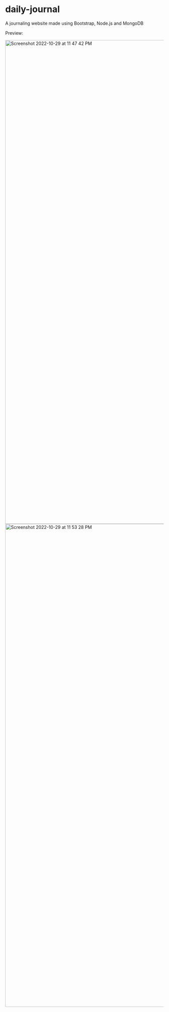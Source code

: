 # daily-journal
A journaling website made using Bootstrap, Node.js and MongoDB 

Preview:

<img width="1535" alt="Screenshot 2022-10-29 at 11 47 42 PM" src="https://user-images.githubusercontent.com/42150549/198847101-425f27c0-0f01-4949-a116-ff34bf66d256.png">


<img width="1533" alt="Screenshot 2022-10-29 at 11 53 28 PM" src="https://user-images.githubusercontent.com/42150549/198847136-3e2f3efd-d104-4311-8ba9-12168ef9f49c.png">
